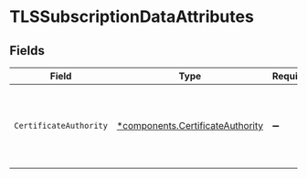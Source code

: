 # TLSSubscriptionDataAttributes


## Fields

| Field                                                                            | Type                                                                             | Required                                                                         | Description                                                                      |
| -------------------------------------------------------------------------------- | -------------------------------------------------------------------------------- | -------------------------------------------------------------------------------- | -------------------------------------------------------------------------------- |
| `CertificateAuthority`                                                           | [*components.CertificateAuthority](../../models/shared/certificateauthority.md)  | :heavy_minus_sign:                                                               | The entity that issues and certifies the TLS certificates for your subscription. |